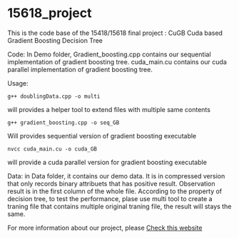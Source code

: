 # 15618_project

This is the code base of the 15418/15618 final project : CuGB Cuda based Gradient Boosting Decision Tree

Code: In Demo folder, Gradient_boosting.cpp contains our sequential implementation of gradient boosting tree. cuda_main.cu contains our cuda parallel implementation of gradient boosting tree. 

Usage: 

    g++ doublingData.cpp -o multi

will provides a helper tool to extend files with multiple same contents

    g++ gradient_boosting.cpp -o seq_GB

Will provides sequential version of gradient boosting executable

    nvcc cuda_main.cu -o cuda_GB

will provide a cuda parallel version for gradient boosting executable


Data: in Data folder, it contains our demo data. It is in compressed version that only records binary attribuets that has positive result. Observation result is in the first column of the whole file. According to the property of decision tree, to test the performance, plase use multi tool to create a traning file that contains multiple original traning file, the result will stays the same.


For more information about our project, please [Check this website ](https://whitelez.github.io/cugb)


